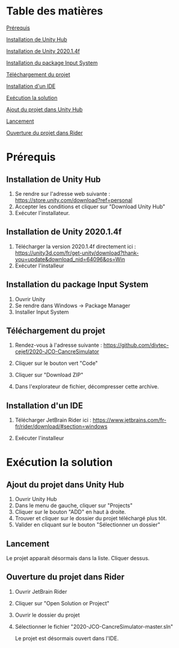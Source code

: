 # Table des matières

[Prérequis](#Prérequis)

[Installation de Unity Hub](#Installation-de-Unity-Hub)

[Installation de Unity 2020.1.4f](#installation-de-unity-202014f)

[Installation du package Input System](#Installation-du-package-Input-System)

[Téléchargement du projet](#Téléchargement-du-projet)

[Installation d'un IDE](#installation-dun-ide)

[Exécution la solution](#Exécution-la-solution)

[Ajout du projet dans Unity Hub](#Ajout-du-projet-dans-Unity-Hub)

[Lancement](#Lancement)

[Ouverture du projet dans Rider](#Ouverture-du-projet-dans-Rider)


# Prérequis

## Installation de Unity Hub

1. Se rendre sur l'adresse web suivante : https://store.unity.com/download?ref=personal
2. Accepter les conditions et cliquer sur "Download Unity Hub"
3. Exécuter l'installateur.

## Installation de Unity 2020.1.4f

1. Télécharger la version 2020.1.4f directement ici : https://unity3d.com/fr/get-unity/download?thank-you=update&download_nid=64096&os=Win
2. Exécuter l'installeur

## Installation du package Input System

1. Ouvrir Unity
2. Se rendre dans Windows -> Package Manager
3. Installer Input System

## Téléchargement du projet

1. Rendez-vous à l'adresse suivante : https://github.com/divtec-cejef/2020-JCO-CancreSimulator

2. Cliquer sur le bouton vert "Code"
3. Cliquer sur "Download ZIP"
4. Dans l'explorateur de fichier, décompresser cette archive.


## Installation d'un IDE

1. Télécharger JetBrain Rider ici : https://www.jetbrains.com/fr-fr/rider/download/#section=windows

2. Exécuter l'installeur
   

# Exécution la solution

## Ajout du projet dans Unity Hub

1. Ouvrir Unity Hub 
2. Dans le menu de gauche, cliquer sur "Projects"
3. Cliquer sur le bouton "ADD" en haut à droite.
4. Trouver et cliquer sur le dossier du projet téléchargé plus tôt.
5. Valider en cliquant sur le bouton "Sélectionner un dossier"

## Lancement

Le projet apparait désormais dans la liste. Cliquer dessus.

## Ouverture du projet dans Rider

1. Ouvrir JetBrain Rider
2. Cliquer sur "Open Solution or Project"

3. Ouvrir le dossier du projet

4. Sélectionner le fichier "2020-JCO-CancreSimulator-master.sln"

   Le projet est désormais ouvert dans l'IDE.
